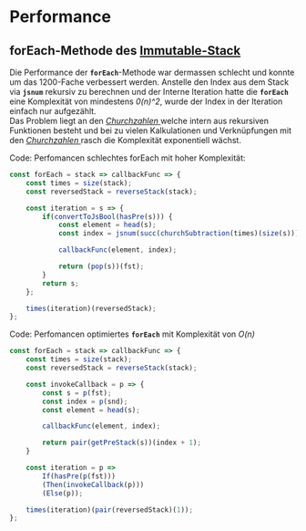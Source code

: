 # Performance

## forEach-Methode des [Immutable-Stack](../forschungsarbeit-ip5-lambda-kalkuel/immutable-stack.md#foreach-loop)

 Die Performance der **`forEach`**-Methode war dermassen schlecht und konnte um das 1200-Fache verbessert werden. Anstelle den Index aus dem Stack via **`jsnum`** rekursiv zu berechnen und der Interne Iteration hatte die **`forEach`** eine Komplexität von mindestens _0\(n\)^2_, wurde der Index in der Iteration einfach nur aufgezählt.  
Das Problem liegt an den [_Churchzahlen_ ](../forschungsarbeit-ip5-lambda-kalkuel/church-encodings-zahlen-und-boolesche-werte.md#church-zahlen)welche intern aus rekursiven Funktionen besteht und bei zu vielen Kalkulationen und Verknüpfungen mit den [_Churchzahlen_ ](../forschungsarbeit-ip5-lambda-kalkuel/church-encodings-zahlen-und-boolesche-werte.md#church-zahlen)rasch die Komplexität exponentiell wächst.



Code: Perfomancen schlechtes forEach mit hoher Komplexität:

```javascript
const forEach = stack => callbackFunc => {
    const times = size(stack);
    const reversedStack = reverseStack(stack);

    const iteration = s => {
        if(convertToJsBool(hasPre(s))) {
            const element = head(s);
            const index = jsnum(succ(churchSubtraction(times)(size(s))));

            callbackFunc(element, index);

            return (pop(s))(fst);
        }
        return s;
    };

    times(iteration)(reversedStack);
};
```



Code: Perfomancen optimiertes **`forEach`** mit Komplexität von _O\(n\)_

```javascript
const forEach = stack => callbackFunc => {
    const times = size(stack);
    const reversedStack = reverseStack(stack);

    const invokeCallback = p => {
        const s = p(fst);
        const index = p(snd);
        const element = head(s);

        callbackFunc(element, index);

        return pair(getPreStack(s))(index + 1);
    }

    const iteration = p =>
        If(hasPre(p(fst)))
        (Then(invokeCallback(p)))
        (Else(p));

    times(iteration)(pair(reversedStack)(1));
};
```

  



